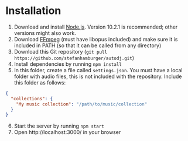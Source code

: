 # Installation

1. Download and install [Node.js](https://nodejs.org/en/download/current/). Version 10.2.1 is recommended; other versions might also work.
2. Download [FFmpeg](https://ffmpeg.org/download.html) (must have libopus included) and make sure it is included in PATH (so that it can be called from any directory)
3. Download this Git repository (`git pull https://github.com/stefanhamburger/autodj.git`)
4. Install dependencies by running `npm install`
5. In this folder, create a file called `settings.json`. You must have a local folder with audio files, this is not included with the repository. Include this folder as follows:
```json
{
  "collections": {
    "My music collection": "/path/to/music/collection"
  }
}
```
6. Start the server by running `npm start`
7. Open http://localhost:3000/ in your browser
